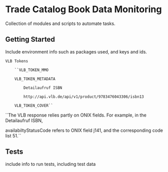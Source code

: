 # Trade Catalog Book Data Monitoring

Collection of modules and scripts to automate tasks. 

## Getting Started

Include environment info such as packages used, and keys and ids.

``VLB Tokens``

        ``VLB_TOKEN_MMO

        VLB_TOKEN_METADATA

        	Detailaufruf ISBN

        	http://api.vlb.de/api/v1/product/9783476043306/isbn13

        VLB_TOKEN_COVER``

``The VLB response relies partly on ONIX fields.  For example, in the Detailaufruf ISBN,

 availabiltyStatusCode refers to ONIX field j141, and the corresponding code list 51.``



## Tests

include info to run tests, including test data

